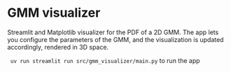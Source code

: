 # GMM visualizer
Streamlit and Matplotlib visualizer for the PDF of a 2D GMM. The app lets you configure the parameters of the GMM, and the visualization is updated accordingly, rendered in 3D space.

` uv run streamlit run src/gmm_visualizer/main.py` to run the app